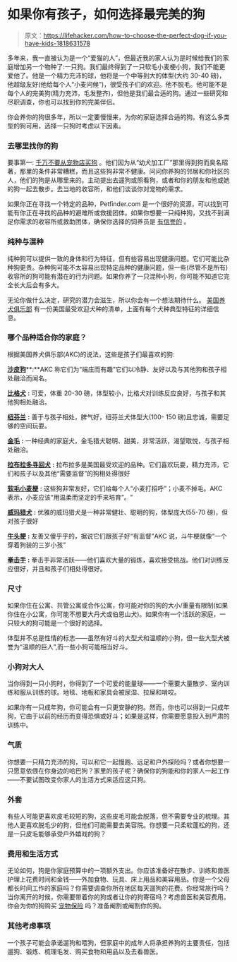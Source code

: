 # 如果你有孩子，如何选择最完美的狗

> 原文：<https://lifehacker.com/how-to-choose-the-perfect-dog-if-you-have-kids-1818631578>

多年来，我一直被认为是一个“爱猫的人”，但最近我的家人认为是时候给我们的家庭增加另一个物种了:一只狗。我们最终得到了一只软毛小麦梗小狗，我们不能更爱他了。他是一个精力充沛的球，他将是一个中等到大的体型(大约 30-40 磅)，他超级友好(他给每个人“小麦问候”)，很受孩子们的欢迎。他不脱毛。他可能不是每个人的完美狗(精力充沛，毛发整齐)，但他是我们最合适的狗。通过一些研究和尽职调查，你也可以找到你的完美伴侣。



你会养你的狗很多年，所以一定要慢慢来，为你的家庭选择合适的狗。有这么多类型的狗可用，选择一只狗时考虑以下因素。

### **去哪里找你的狗**

要事第一: [千万不要从宠物店买狗](https://www.thedodo.com/7-reasons-not-to-buy-a-puppy-f-539978528.html) 。他们因为从“幼犬加工厂”那里得到狗而臭名昭著，那里的条件非常糟糕，而且这些狗非常不健康。问问你养狗的邻居和你社区的人，他们的狗是从哪里来的。主动提出去遛狗或照看狗，或者和你的朋友和他或她的狗一起去散步。去当地的收容所，和他们谈谈你对宠物的需求。

如果你正在寻找一个特定的品种，Petfinder.com 是一个很好的资源，可以找到可能有你正在寻找的品种的避难所或救援团体。如果你想要一只纯种狗，又找不到满足你需求的收容所或救助团体，确保你选择的饲养员是 [有信誉的](http://www.humanesociety.org/issues/puppy_mills/tips/finding_responsible_dog_breeder.html?referrer=https://www.google.com/) 。

### **纯种与混种**

纯种狗可以提供一致的身体和行为特征，但有些容易出现健康问题。它们可能比杂种狗更贵。杂种狗可能不太容易出现特定品种的健康问题，但一些(尽管不是所有)收容所的狗可能有潜在的行为问题。如果你养了一只混种小狗，你可能不知道它完全长大后会有多大。

无论你做什么决定，研究的潜力会滋生，所以你会有一个想法期待什么。 [美国养犬俱乐部](http://www.akc.org/content/news/articles/most-popular-dog-breeds-full-ranking-list/) 有一份美国最受欢迎犬种的清单，上面有每个犬种典型特征的详细信息。

### 哪个品种适合你的家庭？

根据美国养犬俱乐部(AKC)的说法，这些是孩子们最喜欢的狗:

[**沙皮狗**](http://www.akc.org/dog-breeds/bulldog/)**:**AKC 称它们为“端庄而有趣”它们以冷静、友好以及与其他狗和孩子相处融洽而闻名。

[**比格犬**](http://www.akc.org/dog-breeds/beagle/) **:** 可爱，体重 20-30 磅，体型较小，比格犬对训练反应良好，与孩子和其他狗相处融洽。

[**纽芬兰**](http://www.akc.org/dog-breeds/newfoundland/) **:** 善于与孩子相处，脾气好，纽芬兰犬体型大(100- 150 磅)且忠诚，需要足够的空间玩耍。

[**金毛**](http://www.akc.org/dog-breeds/golden-retriever/) **:** 一种经典的家庭犬，金毛猎犬聪明、甜美，非常活跃，渴望取悦，与孩子相处融洽。

[**拉布拉多寻回犬**](http://www.akc.org/dog-breeds/labrador-retriever/) **:** 拉布拉多是美国最受欢迎的品种。它们喜欢玩耍，精力充沛，它们和孩子以及其他“需要监督”的狗相处得很好

[**软毛小麦梗**](http://www.akc.org/dog-breeds/soft-coated-wheaten-terrier/) **:** 这些狗非常友好，它们给每个人“小麦打招呼”；小麦不掉毛。AKC 表示，小麦应该“用温柔而坚定的手来培育”。"

[**威玛猎犬**](http://www.akc.org/dog-breeds/weimaraner/) **:** 优雅的威玛猎犬是一种非常健壮、聪明的狗，体型庞大(55-70 磅)，但对孩子很好

[**牛头梗**](http://www.akc.org/dog-breeds/bull-terrier/) **:** 友善又傻乎乎的，据说它们跟孩子好“有监督”AKC 说，斗牛梗就像“一个穿着狗装的三岁小孩”

[**拳击手**](http://www.akc.org/dog-breeds/boxer/) **:** 拳击手非常活跃——他们喜欢大量的锻炼，喜欢接受挑战。他们对训练反应很好，并且和孩子们相处得很好。

### **尺寸**

如果你住在公寓、共管公寓或合作公寓，你可能对你的狗的大小/重量有限制(如果你住在小公寓，你可能不想要大丹犬或伯恩山犬)。如果你有一个活跃的家庭，一只较大的狗可能是一个很好的选择。

体型并不总是性情的标志——虽然有好斗的大型犬和温顺的小狗，但一些大型犬被誉为“温顺的巨人”,而一些小狗可能相当好斗。

### **小狗对大人**

当你得到一只小狗时，你得到了一个可爱的能量球——一个需要大量散步、室内训练和服从训练的球。地毯、地板和家具会被尿湿、拉屎和啃咬。

如果你有一只成年狗，你可能会有一只更安静的狗。然而，你也可以得到一只成年狗，它由于以前的经历而变得恐惧或好斗；如果是这样，你需要愿意投入到严肃的训练中。

### **气质**

你想要一只精力充沛的狗，可以和它一起慢跑、远足和户外探险吗？或者你想要一只愿意依偎在你身边的哈巴狗？家里的孩子呢？确保你的狗能和你的家人一起工作——不要试图改变你家人的生活方式来适应这只狗。

### **外套**

有些人可能更喜欢皮毛较短的狗，这些皮毛可能会脱落，但不需要专业的梳理。其他人更喜欢脱毛少的狗，但他们可能需要去美容院。你想要一只柔软蓬松的狗，还是一只皮毛能够承受户外嬉戏的狗？

### **费用和生活方式**

无论如何，狗是你家庭预算中的一项额外支出。你应该准备好在散步、训练和兽医护理上花费时间和金钱——外加食物、玩具、床上用品和美容用品。你是一个父母都长时间工作的家庭吗？你需要调查你所在地区每天遛狗的花费。你经常旅行吗？当你离开的时候，你需要带着你的狗或者让你的狗寄宿吗？考虑兽医和美容费用。你会为你的狗购买 [宠物保险](https://www.petinsurancereview.com/) 吗？准备阉割或阉割你的狗。

### **其他考虑事项**

一个孩子可能会承诺遛狗和喂狗，但家庭中的成年人将承担养狗的主要责任，包括遛狗、锻炼、梳理毛发、购买食物和用品以及去看兽医。